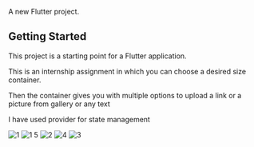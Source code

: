 
A new Flutter project.

## Getting Started

This project is a starting point for a Flutter application.

This is an internship assignment in which you can choose a desired size container.


Then the container gives you with multiple options to upload a link or a picture from gallery or any text


I have used provider for state management







![1](https://github.com/Abhishek8187/DropDown_Assignment/assets/72517135/0e848218-2f08-46eb-8393-141833248dca)
![1 5](https://github.com/Abhishek8187/DropDown_Assignment/assets/72517135/a702f179-fbdb-4a37-bb8f-a2c63d617162)
![2](https://github.com/Abhishek8187/DropDown_Assignment/assets/72517135/55533e3e-eed3-464e-9c52-0f14fbb1ec25)
![4](https://github.com/Abhishek8187/DropDown_Assignment/assets/72517135/11f3a122-46d7-4d09-a09e-93eb5a89de57)
![3](https://github.com/Abhishek8187/DropDown_Assignment/assets/72517135/44ed450c-bb04-4994-997d-2caa8c4ec877)
